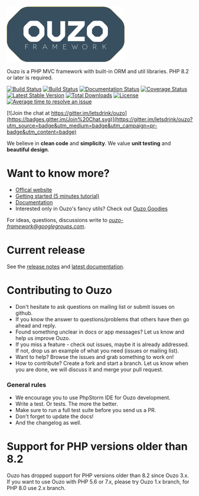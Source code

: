 ![Ouzo Framework](https://raw.githubusercontent.com/letsdrink/ouzo-website/master/img/logo.png)

Ouzo is a PHP MVC framework with built-in ORM and util libraries. PHP 8.2 or later is required.

[![Build Status](https://travis-ci.org/letsdrink/ouzo.png?branch=master)](https://travis-ci.org/letsdrink/ouzo)
[![Build Status](https://github.com/letsdrink/ouzo/workflows/build/badge.svg?branch=master)](https://github.com/letsdrink/ouzo/actions)
[![Documentation Status](https://readthedocs.org/projects/ouzo/badge/?version=latest)](https://readthedocs.org/projects/ouzo/?badge=latest)
[![Coverage Status](https://coveralls.io/repos/letsdrink/ouzo/badge.svg?branch=master)](https://coveralls.io/r/letsdrink/ouzo?branch=master)
[![Latest Stable Version](https://poser.pugx.org/letsdrink/ouzo/v/stable.svg)](https://packagist.org/packages/letsdrink/ouzo)
[![Total Downloads](https://poser.pugx.org/letsdrink/ouzo/downloads.svg)](https://packagist.org/packages/letsdrink/ouzo)
[![License](https://poser.pugx.org/letsdrink/ouzo/license.svg)](https://packagist.org/packages/letsdrink/ouzo)
[![Average time to resolve an issue](http://isitmaintained.com/badge/resolution/letsdrink/ouzo.svg)](http://isitmaintained.com/project/letsdrink/ouzo "Average time to resolve an issue")

[![Join the chat at https://gitter.im/letsdrink/ouzo](https://badges.gitter.im/Join%20Chat.svg)](https://gitter.im/letsdrink/ouzo?utm_source=badge&utm_medium=badge&utm_campaign=pr-badge&utm_content=badge)

We believe in **clean code** and **simplicity**. We value **unit testing** and **beautiful design**.

# Want to know more?

* [Offical website](https://github.com/letsdrink/ouzo)
* [Getting started (5 minutes tutorial)](https://github.com/letsdrink/ouzo-app)
* [Documentation](http://ouzo.readthedocs.org)
* Interested only in Ouzo's fancy utils? Check out [Ouzo Goodies](https://github.com/letsdrink/ouzo-goodies)

For ideas, questions, discussions write to *ouzo-framework@googlegroups.com*.

# Current release

See the [release notes](https://github.com/letsdrink/ouzo/blob/master/CHANGELOG.md) and [latest documentation](http://ouzo.readthedocs.org).

# Contributing to Ouzo

* Don't hesitate to ask questions on mailing list or submit issues on github.
* If you know the answer to questions/problems that others have then go ahead and reply.
* Found something unclear in docs or app messages? Let us know and help us improve Ouzo.
* If you miss a feature - check out issues, maybe it is already addressed. If not, drop us an example of what you need (issues or mailing list).
* Want to help? Browse the issues and grab something to work on!
* How to contribute? Create a fork and start a branch. Let us know when you are done, we will discuss it and merge your pull request.

### General rules

* We encourage you to use PhpStorm IDE for Ouzo development.
* Write a test. Or tests. The more the better.
* Make sure to run a full test suite before you send us a PR.
* Don't forget to update the docs!
* And the changelog as well.

# Support for PHP versions older than 8.2

Ouzo has dropped support for PHP versions older than 8.2 since Ouzo 3.x. If you want to use Ouzo with PHP 5.6 or 7.x, please try Ouzo 1.x branch, for PHP 8.0 use 2.x branch.
